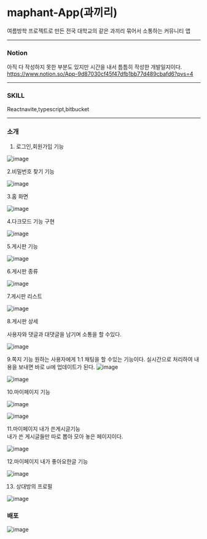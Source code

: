 # maphant-App(과끼리)

여름방학 프로젝트로 만든 전국 대학교의 같은 과끼리 묶어서 소통하는 커뮤니티 앱   

---
### Notion 
아직 다 작성하지 못한 부분도 있지만 시간을 내서 틈틈히 작성한 개발일지이다.     
https://www.notion.so/App-9d87030cf45f47dfb1bb77d489cbafd6?pvs=4

---

### SKILL  
Reactnavite,typescript,bitbucket

---
### 소개   
1. 로그인,회원가입 기능

![image](https://github.com/ojingjing/maphant-App/assets/48702158/eada09fd-1ab9-4dd1-9aa6-8a03441a6316)

2.비밀번호 찾기 기능

![image](https://github.com/ojingjing/maphant-App/assets/48702158/a31996f5-ee54-428a-a043-c1ad75c9d1cf)

3.홈 화면

![image](https://github.com/ojingjing/maphant-App/assets/48702158/898961b4-ff4d-4a3c-a150-8bcd8c139710)

4.다크모드 기능 구현

![image](https://github.com/ojingjing/maphant-App/assets/48702158/7c07e1ce-e1f0-491c-a71f-7a52ff2df0df)

5.게시판 기능

![image](https://github.com/ojingjing/maphant-App/assets/48702158/43ab9251-01b2-4532-bb28-8cf4d2e55535)

6.게시판 종류

![image](https://github.com/ojingjing/maphant-App/assets/48702158/3ccf4151-82a5-4430-9dd8-e2a37d11e431)

7.게시판 리스트

![image](https://github.com/ojingjing/maphant-App/assets/48702158/07ded3bf-e416-4ac1-84ae-d43758b6cd0d)

8.게시판 상세

사용자와 댓글과 대댓글을 남기며 소통을 할 수있다.

![image](https://github.com/ojingjing/maphant-App/assets/48702158/c3d570d4-c915-4dc7-af7b-ce677bfa9211)

9.쪽지 기능
원하는 사용자에게 1:1 채팅을 할 수있는 기능이다.
실시간으로 처리하여 내용을 보내면 바로 ui에 업데이트가 된다.
![image](https://github.com/ojingjing/maphant-App/assets/48702158/d1150a0a-508d-40fb-beb6-d5cb15466a02)

![image](https://github.com/ojingjing/maphant-App/assets/48702158/57670fbd-165e-41ab-9f7f-66c29e0a523c)

10.마이페이지 기능


![image](https://github.com/ojingjing/maphant-App/assets/48702158/9b0175ad-ff8e-401c-9238-f73ca1b96ba4)

![image](https://github.com/ojingjing/maphant-App/assets/48702158/b74ce31a-0f55-4411-b7a2-1a033efab671)

11.마이페이지 내가 쓴게시글기능   
내가 쓴 게시글들만 따로 뽑아 모아 놓은 페이지이다.

![image](https://github.com/ojingjing/maphant-App/assets/48702158/4596ddc1-24f5-4102-9ccf-31a185a51613)


12.마이페이지 내가 좋아요한글 기능 

![image](https://github.com/ojingjing/maphant-App/assets/48702158/0808a057-5f9f-4d4e-a17f-18714c6de2d7)

13. 상대방의 프로필

![image](https://github.com/ojingjing/maphant-App/assets/48702158/dedd9d19-fabb-46c0-8a4e-be378a2bca14)


### 배포


![image](https://github.com/ojingjing/maphant-App/assets/48702158/a8273a0f-5f53-4459-ba00-23f1266c3d1c)
